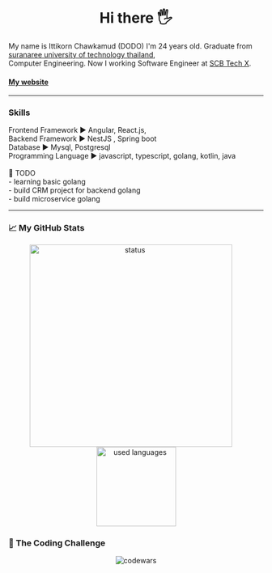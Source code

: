 <h1 align="center"> Hi there 🖐 </h1>


My name is Ittikorn Chawkamud (DODO)   I'm 24 years old. Graduate from [suranaree university of technology thailand](http://www.sut.ac.th/2012/en/), \
Computer Engineering. Now I working Software Engineer at [SCB Tech X](https://scbtechx.io/).
#### [My website](http://www.doittikorn.dev)

***

<h3>Skills</h3>
Frontend Framework  ▶️  Angular, React.js, 
<br/>
Backend Framework  ▶️  NestJS , Spring boot
<br/>
Database       ▶️  Mysql, Postgresql
<br/>
Programming Language ▶️ javascript, typescript, golang, kotlin, java 
<br/>
<br/>
🌱 TODO <br/>
- learning basic golang  <br/>
- build CRM project for backend golang <br/>
- build microservice golang <br/>



----

<h3>📈 My GitHub Stats</h3>

<p align="center">
<img src="https://github-readme-stats.vercel.app/api?username=Doittikorn&show_icons=true" alt="status"  width="400" style="margin-right: 20px;"/>
<img src="https://github-readme-stats.vercel.app/api/top-langs/?username=Doittikorn&layout=compact" alt="used languages" height="157" />
</p>

<h3>📖 The Coding Challenge</h3>
<p align="center">
  <img src="https://www.codewars.com/users/DoIttikorn/badges/large" alt="codewars" />
</p>


<!---
Here are some ideas to get you started:
&theme=highcontrast
- 🔭 I’m currently working on ... 
- 🌱 I’m currently learning vue.js
- 👯 I’m looking to collaborate on ...
- 🤔 I’m looking for help with ...
- 💬 Ask me about ...
- 📫 How to reach me: ...
- 😄 Pronouns: ...
- ⚡ Fun fact: ...
-->
